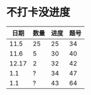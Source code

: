 # 不打卡没进度

| 日期  | 数量 | 进度 | 题号 |
| ----- | ---- | ---- | ---- |
| 11.5  | 25   | 25   | 34   |
| 11.6  | 5    | 30   | 40   |
| 12.17 | 2    | 32   | 42   |
| 1.1   | ?    | 34   | 47   |
| 1.1   | ?    | 43   | 64   |
